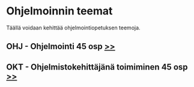 # Ohjelmoinnin teemat

Täällä voidaan kehittää ohjelmointiopetuksen teemoja.

## OHJ - Ohjelmointi 45 osp [>>](OHJ/00-ohj-orientaatio.md)
## OKT - Ohjelmistokehittäjänä toimiminen 45 osp [>>](OKT/00-okt-orientaatio.md)
